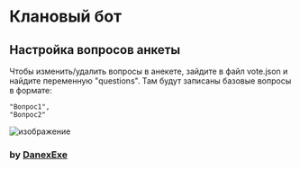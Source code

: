 # Клановый бот

## Настройка вопросов анкеты
Чтобы изменить/удалить вопросы в анекете, зайдите в файл vote.json и найдите переменную "questions". Там будут записаны базовые вопросы в формате:
```
"Вопрос1",
"Вопрос2"
```
![изображение](https://github.com/Danex-Exe/bot/assets/125923529/a7b756e1-5de0-494d-986a-c6d32c63d350)










### by [DanexExe](https://teslacraft.org/members/ya_danexexe.113770/)
